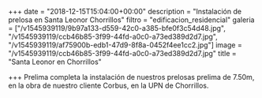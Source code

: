 +++
date = "2018-12-15T15:04:00+00:00"
description = "Instalación de prelosa en Santa Leonor Chorrillos"
filtro = "edificacion_residencial"
galeria = ["/v1545939119/9b97a133-d559-42c0-a385-bfe0f3c54d48.jpg", "/v1545939119/ccb46b85-3f99-44fd-a0c0-a73ed389d2d7.jpg", "/v1545939119/af75900b-edb1-47d9-8f8a-0452f4ee1cc2.jpg"]
image = "/v1545939119/ccb46b85-3f99-44fd-a0c0-a73ed389d2d7.jpg"
title = "Santa Leonor en Chorrillos"

+++
Prelima completa la instalación de nuestros prelosas prelima de 7.50m, en la obra de nuestro cliente Corbus, en la UPN de Chorrillos.